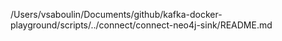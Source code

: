 /Users/vsaboulin/Documents/github/kafka-docker-playground/scripts/../connect/connect-neo4j-sink/README.md